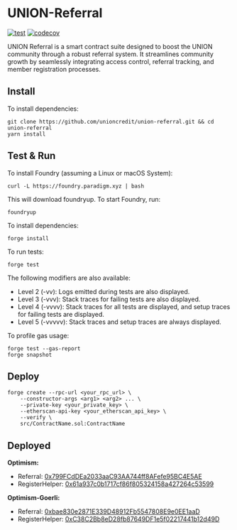 # UNION-Referral

[![test](https://github.com/unioncredit/union-referral/actions/workflows/test.yml/badge.svg)](https://github.com/unioncredit/union-referral/actions/workflows/test.yml)
[![codecov](https://codecov.io/gh/unioncredit/union-referral/graph/badge.svg?token=F6XWY7TPDB)](https://codecov.io/gh/unioncredit/union-referral)

UNION Referral is a smart contract suite designed to boost the UNION community through a robust referral system. It streamlines community growth by seamlessly integrating access control, referral tracking, and member registration processes.

## Install

To install dependencies:

```
git clone https://github.com/unioncredit/union-referral.git && cd union-referral
yarn install
```

## Test & Run

To install Foundry (assuming a Linux or macOS System):

```
curl -L https://foundry.paradigm.xyz | bash
```

This will download foundryup. To start Foundry, run:

```
foundryup
```

To install dependencies:

```
forge install
```

To run tests:

```
forge test
```

The following modifiers are also available:

-   Level 2 (-vv): Logs emitted during tests are also displayed.
-   Level 3 (-vvv): Stack traces for failing tests are also displayed.
-   Level 4 (-vvvv): Stack traces for all tests are displayed, and setup traces for failing tests are displayed.
-   Level 5 (-vvvvv): Stack traces and setup traces are always displayed.

To profile gas usage:

```
forge test --gas-report
forge snapshot
```

## Deploy

```
forge create --rpc-url <your_rpc_url> \
    --constructor-args <arg1> <arg2> ... \
    --private-key <your_private_key> \
    --etherscan-api-key <your_etherscan_api_key> \
    --verify \
    src/ContractName.sol:ContractName
```

## Deployed

**Optimism:**

-   Referral: [0x799FCdDEa2033aaC93AA744ff8AFefe95BC4E5AE](https://optimistic.etherscan.io/address/0x799FCdDEa2033aaC93AA744ff8AFefe95BC4E5AE)
-   RegisterHelper: [0x61a937c0b1717cf86f805324158a427264c53599](https://optimistic.etherscan.io/address/0x61a937c0b1717cf86f805324158a427264c53599)

**Optimism-Goerli:**

-   Referral: [0xbae830e2871E339D48912Fb5547808E9e0EE1aaD](https://goerli-optimism.etherscan.io/address/0xbae830e2871E339D48912Fb5547808E9e0EE1aaD)
-   RegisterHelper: [0xC38C2Bb8eD28fb87649DF1e5f02217441b12d49D](https://goerli-optimism.etherscan.io/address/0xC38C2Bb8eD28fb87649DF1e5f02217441b12d49D)
